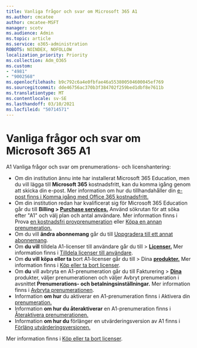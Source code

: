 ```yaml
---
title: Vanliga frågor och svar om Microsoft 365 A1
ms.author: cmcatee
author: cmcatee-MSFT
manager: scotv
ms.audience: Admin
ms.topic: article
ms.service: o365-administration
ROBOTS: NOINDEX, NOFOLLOW
localization_priority: Priority
ms.collection: Adm_O365
ms.custom:
- "4981"
- "9002568"
ms.openlocfilehash: b9c792c6a4e0fbfae46a553800504600045ef769
ms.sourcegitcommit: dde46756ac370b3f384702f259bed1dbf8e7611b
ms.translationtype: MT
ms.contentlocale: sv-SE
ms.lasthandoff: 03/10/2021
ms.locfileid: "50714571"
---
```

# <a name="microsoft-365-a1-faq"></a>Vanliga frågor och svar om Microsoft 365 A1

A1 Vanliga frågor och svar om prenumerations- och licenshantering:

- Om din institution ännu inte har installerat Microsoft 365 Education, men du vill lägga till **Microsoft 365** kostnadsfritt, kan du komma igång genom att skicka din e-post. Mer information om hur du tillhandahåller din [e-post finns i Komma igång med Office 365 kostnadsfritt.](https://www.microsoft.com/education/products/office)  
- Om din institution redan har kvalificerat sig för Microsoft 365 Education går du till **Billing > [Purchase services.](https://go.microsoft.com/fwlink/p/?linkid=868433)** Använd sökrutan för att söka efter "A1" och välj plan och antal användare. Mer information finns i Prova [en kostnadsfri provprenumeration](https://docs.microsoft.com/microsoft-365/commerce/try-or-buy-microsoft-365#try-a-free-trial-subscription) eller [Köpa en annan prenumeration.](https://docs.microsoft.com/microsoft-365/commerce/try-or-buy-microsoft-365#buy-a-different-subscription)
- Om du vill **ändra abonnemang** går du till [Uppgradera till ett annat abonnemang](https://docs.microsoft.com/microsoft-365/commerce/subscriptions/upgrade-to-different-plan).
- Om **du vill** tilldela A1-licenser till användare går du till > **[Licenser.](https://go.microsoft.com/fwlink/p/?linkid=842264)** Mer information finns i [Tilldela licenser till användare](https://docs.microsoft.com/microsoft-365/admin/manage/assign-licenses-to-users).
- Om **du vill köpa eller ta** bort A1-licenser går du till > Dina **[produkter.](https://go.microsoft.com/fwlink/p/?linkid=842054)** Mer information finns i [Köp eller ta bort licenser](https://docs.microsoft.com/microsoft-365/commerce/licenses/buy-licenses#buy-or-remove-licenses-for-your-business-subscription).
- Om **du** vill avbryta en A1-prenumeration går du till Fakturering >  **[Dina](https://go.microsoft.com/fwlink/p/?linkid=842054)** produkter, väljer prenumerationen och väljer Avbryt prenumeration i avsnittet **Prenumerations- och betalningsinställningar.** Mer information finns i [Avbryta prenumerationen](https://docs.microsoft.com/microsoft-365/commerce/subscriptions/cancel-your-subscription).
- Information **om hur** du aktiverar en A1-prenumeration finns i Aktivera din [prenumeration.](https://docs.microsoft.com/alchemyinsights/activate-your-office-365-subscription)
- Information **om hur du återaktiverar** en A1-prenumeration finns i [Återaktivera prenumerationen.](https://docs.microsoft.com/alchemyinsights/reactivate-your-subscription)
- Information **om hur du** förlänger en utvärderingsversion av A1 finns i [Förläng utvärderingsversionen.](https://docs.microsoft.com/microsoft-365/commerce/extend-your-trial)

Mer information finns i [Köp eller ta bort licenser](https://docs.microsoft.com/microsoft-365/commerce/licenses/buy-licenses).